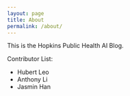 ```yaml
---
layout: page
title: About
permalink: /about/
---
```


This is the Hopkins Public Health AI Blog. 

Contributor List:

- Hubert Leo
- Anthony Li
- Jasmin Han